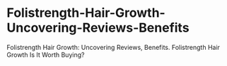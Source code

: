 # Folistrength-Hair-Growth-Uncovering-Reviews-Benefits
Folistrength Hair Growth: Uncovering Reviews, Benefits. Folistrength Hair Growth Is It Worth Buying?
